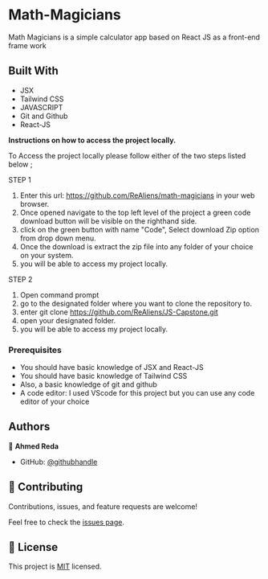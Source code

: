 # Math-Magicians

Math Magicians is a simple calculator app based on React JS as a front-end frame work
## Built With

- JSX
- Tailwind CSS
- JAVASCRIPT
- Git and Github
- React-JS



**Instructions on how to access the project locally.**

 To Access the project locally please follow either of the two steps listed below ;

STEP 1
1. Enter this url:  https://github.com/ReAliens/math-magicians in your web browser.
2. Once opened navigate to the top left level of the project a green code download button will be visible on the righthand side.
3. click on the green button with name "Code", Select download Zip option from drop down menu.
4. Once the download is extract the zip file into any folder of your choice on your system.
5. you will be able to access my project locally.

STEP 2
1. Open command prompt
2. go to the designated folder where you want to clone the repository to.
3. enter  git clone https://github.com/ReAliens/JS-Capstone.git
4. open your designated folder.
5. you will be able to access my project locally.


### Prerequisites
- You should have basic knowledge of JSX and React-JS
- You should have basic knowledge of Tailwind CSS
- Also, a basic knowledge of git and github
- A code editor: I used VScode for this project but you can use any code editor of your choice



## Authors

👤 **Ahmed Reda**
 

- GitHub: [@githubhandle](https://github.com/ReAliens)


## 🤝 Contributing

Contributions, issues, and feature requests are welcome!

Feel free to check the [issues page](../../issues/).



## 📝 License

This project is [MIT](./MIT.md) licensed.